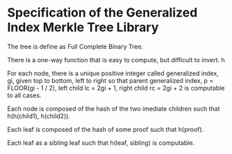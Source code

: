 # Specification of the Generalized Index Merkle Tree Library

The tree is define as Full Complete Binary Tree.

There is a one-way function that is easy to compute, but difficult to invert. h

For each node, there is a unique positive integer called generalized index, gi, given top to bottom, left to right so that parent generalized index, p = FLOOR(gi - 1 / 2), left child lc = 2gi + 1, right child rc = 2gi + 2 is computable to all cases.


Each node is composed of the hash of the two imediate children such that h(h(child1), h(child2)).

Each leaf is composed of the hash of some proof such that h(proof).

Each leaf as a sibling leaf such that h(leaf, sibling) is computable.

